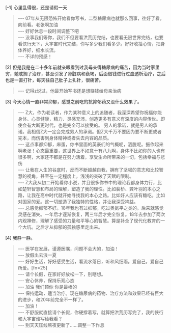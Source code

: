 
[-1] 心里乱得很，还是请假一天
>--- 07年从无限恐怖开始看你写书，二型糖尿病也就那么回事，往好了看，向前看。老张啊加油<br>
>--- 好好休息一段时间调整下吧<br>
>--- 没事我们等你，我们不但要看洪荒历完结，也要看无限世界完结，也要看侠行天下，大宇宙时代完结，你写多少我们看多少。好好收拾心情，把身体养好，细水长流。<br>
>--- 不详的预感！<br>

[2] 但是我是在二十多年前就亲眼看到过我母亲得糖尿病的痛苦，因为当时家里穷，她耽搁了治疗，甚至引发了肾脏病和衰竭，后面借钱进行过血透析治疗，之后也是一直打针，每天往自己肚子上扎针，很痛苦。
>--- 记得z说过，他最开始写书还是想赚钱给母亲治病<br>

[3] 今天心情一直非常抑郁，感觉之前吃的抗抑郁药又没什么效果了。
>--- Z大，作为老读者，作为某种意义上的追随者，我深深希望你祝福你能身体、心灵健康，精力、灵感充沛，创造更多有意义有深度的内容传世。即使会有大断更时代，也是完全可以接受的。
男人的承诺，就是男人的承诺。我相信Z大一定会完成男人的承诺。但Z大千万不要因为要不断更或者完本，而伤害到身体精神或者失去内容的品质。<br>
>--- 这点事都抑郁，麻蛋，你书里面的英豪们的气概呢，洒脱呢。振作起来啊老张！心态最重要，这世界上不如意十有八九啊，身体不比如你的人也有很多啊，大家还不都是在努力活着，享受生命所带来的一切，包括幸福与悲伤<br>
>--- 让我在人生的谷底时，反而不断超越自我，拥有了坚韧的意志和比较智慧的视角，甚至在一定程度上，浅浅的突破了天赋的限制。<br>
>--- Z大我从初二开始看你小说，并且很多你书中的理论我都身体力行，比如楚轩智慧和布局的理解，塑造了我的理性。比如裴桥、龚叶羽的本心之路，让我在高中时代就开始寻找我的本心之路。比如好人应该有糖吃。比如对国家的爱。这一切塑造了我独特的性格，并让我深受裨益。<br>
>--- 总感觉抑郁不好。18年我也有过抑郁，吃过奥氮平之类的。后来就感觉灵感在消失。一年后才逐渐恢复，两三年后才完全恢复。18年去参加了两次内观禅修，理解了感受的力量和平等心的智慧。算是补全了现代化教育的一个大坑。之后才从抑郁的孤独感里走出来。<br>

[4] 我静一静。
>--- 医学在发展，谨遵医嘱，问题不会大的，加油！<br>
>--- 放假出去浪一夏<br>
>--- 好好生活，好好感受生活，看流水落日，听和风细雨。爱自己，爱自己所爱。[fn=25]<br>
>--- 请个长假，在家好好放松一下，别瞎想。<br>
>--- 安心休养，保持乐观心态<br>
>--- 加油 我们顶你 你是最棒的<br>
>--- 保持运动，适当治疗。现在糖尿病的药物、治疗方法和效果已经有巨大的进步，和20年前完全不一样了。<br>
>--- 加油！<br>
>--- 不舒服就直接请个长假，你硬撑着写，就算把洪荒历写完了，我的侠行和大宇宙谁写给我看？<br>
>--- 别天天压线熬夜更新了……调整一下作息<br>
